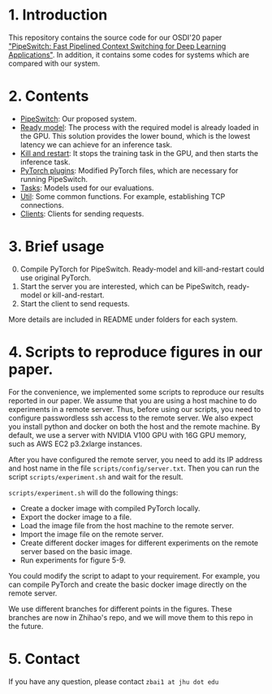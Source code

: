 # 1. Introduction

This repository contains the source code for our OSDI'20 paper
["PipeSwitch: Fast Pipelined Context Switching for Deep Learning Applications"](https://www.usenix.org/conference/osdi20/presentation/bai). In addition, it contains some codes for systems which are compared with our system.

# 2. Contents

- [PipeSwitch](https://github.com/netx-repo/PipeSwitch/tree/main/pipeswitch): Our proposed system.
- [Ready model](https://github.com/netx-repo/PipeSwitch/tree/main/ready_model): The process with the required model is already loaded in the GPU. This solution provides the lower bound, which is the lowest latency we can achieve for an inference task.
- [Kill and restart](https://github.com/netx-repo/PipeSwitch/tree/main/kill_restart): It stops the training task in the GPU, and then starts the inference task.
- [PyTorch plugins](https://github.com/netx-repo/PipeSwitch/tree/main/pytorch_plugin): Modified PyTorch files, which are necessary for running PipeSwitch.
- [Tasks](https://github.com/netx-repo/PipeSwitch/tree/main/task): Models used for our evaluations.
- [Util](https://github.com/netx-repo/PipeSwitch/tree/main/util): Some common functions. For example, establishing TCP connections.
- [Clients](https://github.com/netx-repo/PipeSwitch/tree/main/client): Clients for sending requests.

# 3. Brief usage

0. Compile PyTorch for PipeSwitch. Ready-model and kill-and-restart could use original PyTorch.
1. Start the server you are interested, which can be PipeSwitch, ready-model or kill-and-restart.
2. Start the client to send requests.

More details are included in README under folders for each system.

# 4. Scripts to reproduce figures in our paper.

For the convenience, we implemented some scripts to reproduce our results reported in our paper.
We assume that you are using a host machine to do experiments in a remote server.
Thus, before using our scripts, you need to configure passwordless ssh access to the remote server.
We also expect you install python and docker on both the host and the remote machine.
By default, we use a server with NVIDIA V100 GPU with 16G GPU memory, such as AWS EC2 p3.2xlarge instances.

After you have configured the remote server, you need to add its IP address and host name in the file ```scripts/config/server.txt```.
Then you can run the script ```scripts/experiment.sh``` and wait for the result.

```scripts/experiment.sh``` will do the following things:
- Create a docker image with compiled PyTorch locally.
- Export the docker image to a file.
- Load the image file from the host machine to the remote server.
- Import the image file on the remote server.
- Create different docker images for different experiments on the remote server based on the basic image.
- Run experiments for figure 5-9.

You could modify the script to adapt to your requirement.
For example, you can compile PyTorch and create the basic docker image directly on the remote server.

We use different branches for different points in the figures.
These branches are now in Zhihao's repo, and we will move them to this repo in the future.

# 5. Contact

If you have any question, please contact `zbai1 at jhu dot edu`